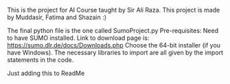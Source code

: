 This is the project for AI Course taught by Sir Ali Raza. 
This project is made by Muddasir, Fatima and Shazain :)

The final python file is the one called SumoProject.py
Pre-requisites:
Need to have SUMO installed. Link to download page is: https://sumo.dlr.de/docs/Downloads.php
Choose the 64-bit installer (if you have Windows).
The necessary libraries to import are all given by the import statements in the code.


Just adding this to ReadMe
